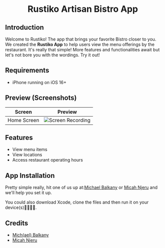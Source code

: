 # <h1 align="center"> Rustiko Artisan Bistro App </h1>

## Introduction
Welcome to Rustiko! The app that brings your favorite Bistro closer to you. We created the **Rustiko App** to help users view the menu offerings by the restaurant.
It's really that simple! More features and functionalities await but let's not bore you with the wordings. Try it out!

## Requirements
- iPhone running on iOS 16+

## Preview (Screenshots)
| Screen | Preview |
| ---------- | ---------- |
| Home Screen | ![Screen Recording](https://github.com/michbalkany/Rustiko/blob/development/media-resources/Screen%20Recording%20-%20iPhone%2015%20Pro%20-%202024-06-07%20at%2015.12.33.gif) |
## Features
- View menu items
- View locations
- Access restaurant operating hours 

## App Installation
Pretty simple really, hit one of us up at:[Michael Balkany](https://www.linkedin.com/in/michael-balkany-4ba217267/) or [Micah Njeru](https://www.linkedin.com/in/micah-njeru/) and we'll help you set it up. 

You could also download Xcode, clone the files and then run it on your device(s)🤷🏾‍♂️🥲. 

## Credits

- [Mich(ael) Balkany](https://github.com/michbalkany)
- [Micah Njeru](https://github.com/MicahNjeru)

